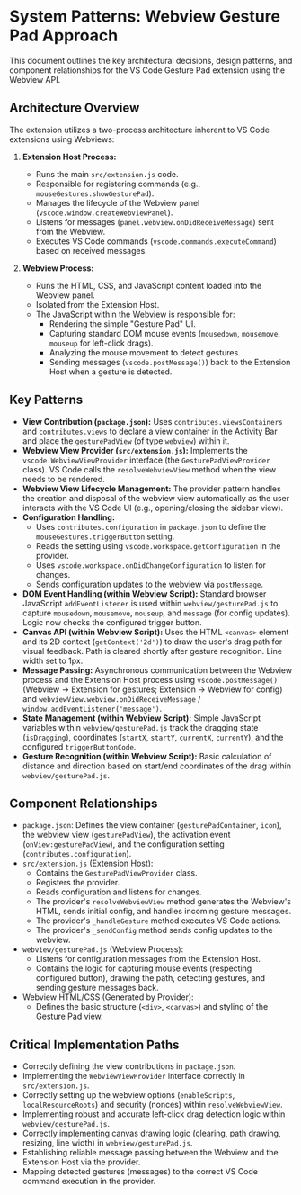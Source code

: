 # System Patterns: Webview Gesture Pad Approach

This document outlines the key architectural decisions, design patterns, and component relationships for the VS Code Gesture Pad extension using the Webview API.

## Architecture Overview

The extension utilizes a two-process architecture inherent to VS Code extensions using Webviews:

1.  **Extension Host Process:**

    - Runs the main `src/extension.js` code.
    - Responsible for registering commands (e.g., `mouseGestures.showGesturePad`).
    - Manages the lifecycle of the Webview panel (`vscode.window.createWebviewPanel`).
    - Listens for messages (`panel.webview.onDidReceiveMessage`) sent from the Webview.
    - Executes VS Code commands (`vscode.commands.executeCommand`) based on received messages.

2.  **Webview Process:**
    - Runs the HTML, CSS, and JavaScript content loaded into the Webview panel.
    - Isolated from the Extension Host.
    - The JavaScript within the Webview is responsible for:
      - Rendering the simple "Gesture Pad" UI.
      - Capturing standard DOM mouse events (`mousedown`, `mousemove`, `mouseup` for left-click drags).
      - Analyzing the mouse movement to detect gestures.
      - Sending messages (`vscode.postMessage()`) back to the Extension Host when a gesture is detected.

## Key Patterns

- **View Contribution (`package.json`):** Uses `contributes.viewsContainers` and `contributes.views` to declare a view container in the Activity Bar and place the `gesturePadView` (of type `webview`) within it.
- **Webview View Provider (`src/extension.js`):** Implements the `vscode.WebviewViewProvider` interface (the `GesturePadViewProvider` class). VS Code calls the `resolveWebviewView` method when the view needs to be rendered.
- **Webview View Lifecycle Management:** The provider pattern handles the creation and disposal of the webview view automatically as the user interacts with the VS Code UI (e.g., opening/closing the sidebar view).
- **Configuration Handling:**
  - Uses `contributes.configuration` in `package.json` to define the `mouseGestures.triggerButton` setting.
  - Reads the setting using `vscode.workspace.getConfiguration` in the provider.
  - Uses `vscode.workspace.onDidChangeConfiguration` to listen for changes.
  - Sends configuration updates to the webview via `postMessage`.
- **DOM Event Handling (within Webview Script):** Standard browser JavaScript `addEventListener` is used within `webview/gesturePad.js` to capture `mousedown`, `mousemove`, `mouseup`, and `message` (for config updates). Logic now checks the configured trigger button.
- **Canvas API (within Webview Script):** Uses the HTML `<canvas>` element and its 2D context (`getContext('2d')`) to draw the user's drag path for visual feedback. Path is cleared shortly after gesture recognition. Line width set to 1px.
- **Message Passing:** Asynchronous communication between the Webview process and the Extension Host process using `vscode.postMessage()` (Webview -> Extension for gestures; Extension -> Webview for config) and `webviewView.webview.onDidReceiveMessage` / `window.addEventListener('message')`.
- **State Management (within Webview Script):** Simple JavaScript variables within `webview/gesturePad.js` track the dragging state (`isDragging`), coordinates (`startX`, `startY`, `currentX`, `currentY`), and the configured `triggerButtonCode`.
- **Gesture Recognition (within Webview Script):** Basic calculation of distance and direction based on start/end coordinates of the drag within `webview/gesturePad.js`.

## Component Relationships

- `package.json`: Defines the view container (`gesturePadContainer`, `icon`), the webview view (`gesturePadView`), the activation event (`onView:gesturePadView`), and the configuration setting (`contributes.configuration`).
- `src/extension.js` (Extension Host):
  - Contains the `GesturePadViewProvider` class.
  - Registers the provider.
  - Reads configuration and listens for changes.
  - The provider's `resolveWebviewView` method generates the Webview's HTML, sends initial config, and handles incoming gesture messages.
  - The provider's `_handleGesture` method executes VS Code actions.
  - The provider's `_sendConfig` method sends config updates to the webview.
- `webview/gesturePad.js` (Webview Process):
  - Listens for configuration messages from the Extension Host.
  - Contains the logic for capturing mouse events (respecting configured button), drawing the path, detecting gestures, and sending gesture messages back.
- Webview HTML/CSS (Generated by Provider):
  - Defines the basic structure (`<div>`, `<canvas>`) and styling of the Gesture Pad view.

## Critical Implementation Paths

- Correctly defining the view contributions in `package.json`.
- Implementing the `WebviewViewProvider` interface correctly in `src/extension.js`.
- Correctly setting up the webview options (`enableScripts`, `localResourceRoots`) and security (nonces) within `resolveWebviewView`.
- Implementing robust and accurate left-click drag detection logic within `webview/gesturePad.js`.
- Correctly implementing canvas drawing logic (clearing, path drawing, resizing, line width) in `webview/gesturePad.js`.
- Establishing reliable message passing between the Webview and the Extension Host via the provider.
- Mapping detected gestures (messages) to the correct VS Code command execution in the provider.
